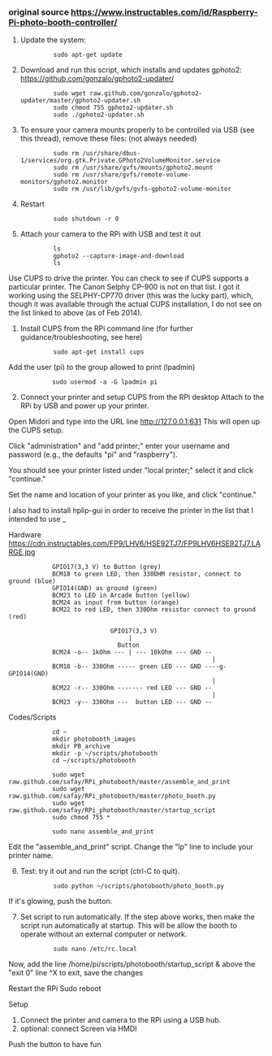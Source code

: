 ### original source https://www.instructables.com/id/Raspberry-Pi-photo-booth-controller/

1) Update the system:

                sudo apt-get update

2) Download and run this script, which installs and updates gphoto2: https://github.com/gonzalo/gphoto2-updater/

                sudo wget raw.github.com/gonzalo/gphoto2-updater/master/gphoto2-updater.sh
                sudo chmod 755 gphoto2-updater.sh
                sudo ./gphoto2-updater.sh

3) To ensure your camera mounts properly to be controlled via USB (see this thread), remove these files: (not always needed)

                sudo rm /usr/share/dbus-1/services/org.gtk.Private.GPhoto2VolumeMonitor.service
                sudo rm /usr/share/gvfs/mounts/gphoto2.mount
                sudo rm /usr/share/gvfs/remote-volume-monitors/gphoto2.monitor
                sudo rm /usr/lib/gvfs/gvfs-gphoto2-volume-monitor

4) Restart

                sudo shutdown -r 0

5) Attach your camera to the RPi with USB and test it out

                ls
                gphoto2 --capture-image-and-download
                ls

Use CUPS to drive the printer. You can check to see if CUPS supports a particular printer. The Canon Selphy CP-900 is not on that list. I got it working using the SELPHY-CP770 driver (this was the lucky part), which, though it was available through the actual CUPS installation, I do not see on the list linked to above (as of Feb 2014).

1. Install CUPS from the RPi command line (for further guidance/troubleshooting, see here)

                sudo apt-get install cups

Add the user (pi) to the group allowed to print (lpadmin)

                sudo usermod -a -G lpadmin pi


2. Connect your printer and setup CUPS from the RPi desktop
Attach to the RPi by USB and power up your printer.

Open Midori and type into the URL line
http://127.0.0.1:631
This will open up the CUPS setup.

Click "administration" and "add printer;" enter your username and password (e.g., the defaults "pi" and "raspberry").

You should see your printer listed under "local printer;" select it and click "continue."

Set the name and location of your printer as you like, and click "continue."

I also had to install hplip-gui in order to receive the printer in the list that I intended to use _ 

Hardware
https://cdn.instructables.com/FP9/LHV6/HSE92TJ7/FP9LHV6HSE92TJ7.LARGE.jpg

                GPIO17(3,3 V) to Button (grey)
                BCM18 to green LED, then 330OHM resistor, connect to ground (blue)
                GPIO14(GND) as ground (green)
                BCM23 to LED in Arcade button (yellow)
                BCM24 as input from button (orange)
                BCM22 to red LED, then 330Ohm resistor connect to ground (red)

                                GPIO17(3,3 V)       
                                     |  
                                  Button
                BCM24 -o-- 1kOhm --- | --- 10kOhm --- GND --   
                                                            |
                BCM18 -b-- 330Ohm ----- green LED --- GND ----g-   GPIO14(GND)
                                                            |
                BCM22 -r-- 330Ohm ------- red LED --- GND --
                                                            |
                BCM23 -y-- 330Ohm ---  button LED --- GND --


Codes/Scripts

                cd ~
                mkdir photobooth_images
                mkdir PB_archive
                mkdir -p ~/scripts/photobooth
                cd ~/scripts/photobooth

                sudo wget raw.github.com/safay/RPi_photobooth/master/assemble_and_print
                sudo wget raw.github.com/safay/RPi_photobooth/master/photo_booth.py
                sudo wget raw.github.com/safay/RPi_photobooth/master/startup_script
                sudo chmod 755 *

                sudo nano assemble_and_print
Edit the "assemble_and_print" script. Change the "lp" line to include your printer name.


6) Test: try it out and run the script (ctrl-C to quit).

                sudo python ~/scripts/photobooth/photo_booth.py

If it's glowing, push the button.


7) Set script to run automatically.
If the step above works, then make the script run automatically at startup. This will be allow the booth to operate without an external computer or network.

                sudo nano /etc/rc.local

Now, add the line
                /home/pi/scripts/photobooth/startup_script &
                above the "exit 0" line
                ^X to exit, save the changes

Restart the RPi
                Sudo reboot


Setup
1) Connect the printer and camera to the RPi using a USB hub.
2) optional: connect Screen via HMDI

Push the button to have fun
